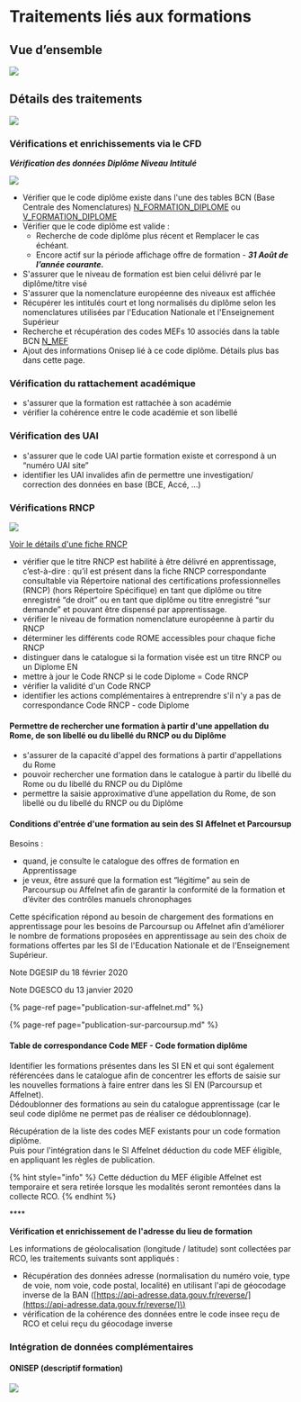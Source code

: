 # Traitements liés aux formations

## Vue d’ensemble

![](../../.gitbook/assets/f.png)

## Détails des traitements

![](../../.gitbook/assets/f1.png)

### Vérifications et enrichissements via le CFD

_**Vérification des données Diplôme Niveau Intitulé**_

![](../../.gitbook/assets/cfd.png)

* Vérifier que le code diplôme existe dans l'une des tables BCN \(Base Centrale des Nomenclatures\) [N\_FORMATION\_DIPLOME](http://infocentre.pleiade.education.fr/bcn/workspace/viewTable/n/N_FORMATION_DIPLOME) ou [V\_FORMATION\_DIPLOME](http://infocentre.pleiade.education.fr/bcn/workspace/viewTable/n/V_FORMATION_DIPLOME)
* Vérifier que le code diplôme est valide : 
  * Recherche de code diplôme plus récent et Remplacer le cas échéant.
  * Encore actif sur la période affichage offre de formation - _**31 Août de l’année courante.**_
* S'assurer que le niveau de formation est bien celui délivré par le diplôme/titre visé
* S'assurer que la nomenclature européenne des niveaux est affichée
* Récupérer les intitulés court et long normalisés du diplôme selon les nomenclatures utilisées par l'Education Nationale et l'Enseignement Supérieur
* Recherche et récupération des codes MEFs 10 associés dans la table BCN [N\_MEF](https://infocentre.pleiade.education.fr/bcn/workspace/viewTable/n/N_MEF)
* Ajout des informations Onisep lié à ce code diplôme. Détails plus bas dans cette page. 

### Vérification du rattachement académique

* s'assurer que la formation est rattachée à son académie
* vérifier la cohérence entre le code académie et son libellé

### Vérification des UAI

* s'assurer que le code UAI partie formation existe et correspond à un “numéro UAI site”
* identifier les UAI invalides afin de permettre une investigation/ correction des données en base \(BCE, Accé, ...\)

### Vérifications RNCP

![](../../.gitbook/assets/rncpformation.png)

[Voir le détails d'une fiche RNCP](../../tables-de-correspondances/documentation/rncp.md)

* vérifier que le titre RNCP est habilité à être délivré en apprentissage, c’est-à-dire : qu’il est présent dans la fiche RNCP correspondante consultable via Répertoire national des certifications professionnelles \(RNCP\) \(hors Répertoire Spécifique\) en tant que diplôme ou titre enregistré “de droit” ou en tant que diplôme ou titre enregistré “sur demande” et pouvant être dispensé par apprentissage.
* vérifier le niveau de formation nomenclature européenne à partir du RNCP
* déterminer les différents code ROME accessibles pour chaque fiche RNCP
* distinguer dans le catalogue si la formation visée est un titre RNCP ou un Diplome EN 
* mettre à jour le Code RNCP si le code Diplome = Code RNCP
* vérifier la validité d'un Code RNCP 
* identifier les actions complémentaires à entreprendre s'il n'y a pas de correspondance Code RNCP - code Diplome

#### Permettre de rechercher une formation à partir d'une appellation du Rome, de son libellé ou du libellé du RNCP ou du Diplôme

* s'assurer de la capacité d'appel des formations à partir d'appellations du Rome
* pouvoir rechercher une formation dans le catalogue à partir du libellé du Rome ou du libellé du RNCP ou du Diplôme
* permettre la saisie approximative d’une appellation du Rome, de son libellé ou du libellé du RNCP ou du Diplôme

#### Conditions d'entrée d'une formation au sein des SI Affelnet et Parcoursup

Besoins :   
- quand, je consulte le catalogue des offres de formation en Apprentissage  
- je veux, être assuré que la formation est “légitime” au sein de Parcoursup ou Affelnet afin de garantir la conformité de la formation et d’éviter des contrôles manuels chronophages

Cette spécification répond au besoin de chargement des formations en apprentissage pour les besoins de Parcoursup ou Affelnet afin d’améliorer le nombre de formations proposées en apprentissage au sein des choix de formations offertes par les SI de l'Education Nationale et de l'Enseignement Supérieur.

Note DGESIP du 18 février 2020

Note DGESCO du 13 janvier 2020

{% page-ref page="publication-sur-affelnet.md" %}

{% page-ref page="publication-sur-parcoursup.md" %}

#### Table de correspondance Code MEF - Code formation diplôme

Identifier les formations présentes dans les SI EN et qui sont également référencées dans le catalogue afin de concentrer les efforts de saisie sur les nouvelles formations à faire entrer dans les SI EN \(Parcoursup et Affelnet\).  
Dédoublonner des formations au sein du catalogue apprentissage \(car le seul code diplôme ne permet pas de réaliser ce dédoublonnage\).

Récupération de la liste des codes MEF existants pour un code formation diplôme.  
Puis pour l'intégration dans le SI Affelnet déduction du code MEF éligible, en appliquant les règles de publication.

{% hint style="info" %}
Cette déduction du MEF éligible Affelnet est temporaire et sera retirée lorsque les modalités seront remontées dans la collecte RCO.
{% endhint %}

\*\*\*\*

**Vérification et enrichissement de l'adresse du lieu de formation**

Les informations de géolocalisation \(longitude / latitude\) sont collectées par RCO, les traitements suivants sont appliqués :

* Récupération des données adresse \(normalisation du numéro voie, type de voie, nom voie, code postal, localité\) en utilisant l'api de géocodage inverse de la BAN \([https://api-adresse.data.gouv.fr/reverse/](https://api-adresse.data.gouv.fr/reverse/)\)
* vérification de la cohérence des données entre le code insee reçu de RCO et celui reçu du géocodage inverse

### Intégration de données complémentaires

#### ONISEP \(descriptif formation\)

![](../../.gitbook/assets/onisepformation.png)

